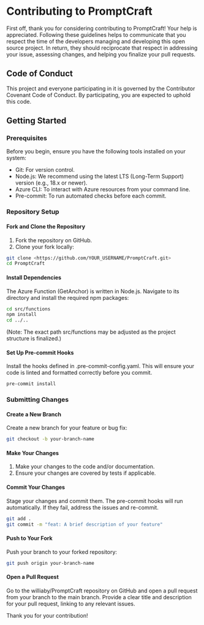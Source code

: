 # Contributing to PromptCraft

First off, thank you for considering contributing to PromptCraft! Your help is appreciated. Following
these guidelines helps to communicate that you respect the time of the developers managing and developing
this open source project. In return, they should reciprocate that respect in addressing your issue, assessing
changes, and helping you finalize your pull requests.

## Code of Conduct

This project and everyone participating in it is governed by the Contributor Covenant Code of
Conduct. By participating, you are expected to uphold this code.

## Getting Started

### Prerequisites

Before you begin, ensure you have the following tools installed on your system:

- Git: For version control.
- Node.js: We recommend using the latest LTS (Long-Term Support) version (e.g., 18.x or newer).
- Azure CLI: To interact with Azure resources from your command line.
- Pre-commit: To run automated checks before each commit.

### Repository Setup

#### Fork and Clone the Repository

1. Fork the repository on GitHub.
2. Clone your fork locally:

```bash
git clone <https://github.com/YOUR_USERNAME/PromptCraft.git>
cd PromptCraft
```

#### Install Dependencies

The Azure Function (GetAnchor) is written in Node.js. Navigate to its directory and install the
required npm packages:

```bash
cd src/functions
npm install
cd ../..
```

(Note: The exact path src/functions may be adjusted as the project structure is finalized.)

#### Set Up Pre-commit Hooks

Install the hooks defined in .pre-commit-config.yaml. This will ensure your code is linted and formatted
correctly before you commit.

```bash
pre-commit install
```

### Submitting Changes

#### Create a New Branch

Create a new branch for your feature or bug fix:

```bash
git checkout -b your-branch-name
```

#### Make Your Changes

1. Make your changes to the code and/or documentation.
2. Ensure your changes are covered by tests if applicable.

#### Commit Your Changes

Stage your changes and commit them. The pre-commit hooks will run automatically. If they fail, address
the issues and re-commit.

```bash
git add .
git commit -m "feat: A brief description of your feature"
```

#### Push to Your Fork

Push your branch to your forked repository:

```bash
git push origin your-branch-name
```

#### Open a Pull Request

Go to the williaby/PromptCraft repository on GitHub and open a pull request from your branch to the main
branch.
Provide a clear title and description for your pull request, linking to any relevant issues.

Thank you for your contribution!
